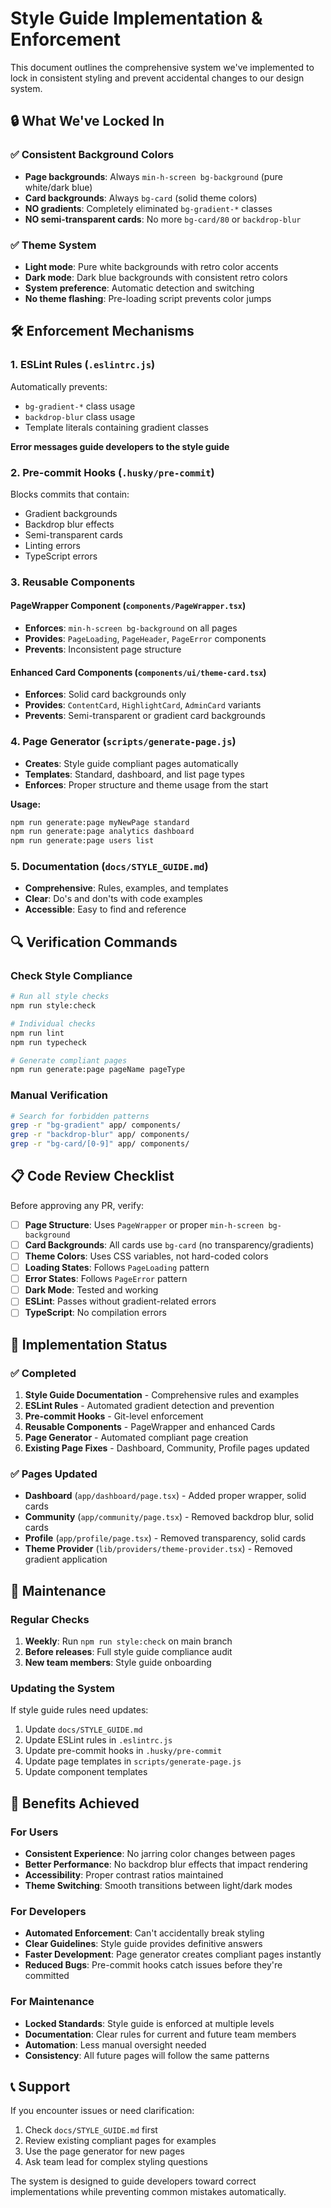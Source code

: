 # Style Guide Implementation & Enforcement

This document outlines the comprehensive system we've implemented to lock in consistent styling and prevent accidental changes to our design system.

## 🔒 What We've Locked In

### ✅ Consistent Background Colors
- **Page backgrounds**: Always `min-h-screen bg-background` (pure white/dark blue)
- **Card backgrounds**: Always `bg-card` (solid theme colors)
- **NO gradients**: Completely eliminated `bg-gradient-*` classes
- **NO semi-transparent cards**: No more `bg-card/80` or `backdrop-blur`

### ✅ Theme System
- **Light mode**: Pure white backgrounds with retro color accents
- **Dark mode**: Dark blue backgrounds with consistent retro colors
- **System preference**: Automatic detection and switching
- **No theme flashing**: Pre-loading script prevents color jumps

## 🛠 Enforcement Mechanisms

### 1. ESLint Rules (`.eslintrc.js`)
Automatically prevents:
- `bg-gradient-*` class usage
- `backdrop-blur` class usage
- Template literals containing gradient classes

**Error messages guide developers to the style guide**

### 2. Pre-commit Hooks (`.husky/pre-commit`)
Blocks commits that contain:
- Gradient backgrounds
- Backdrop blur effects
- Semi-transparent cards
- Linting errors
- TypeScript errors

### 3. Reusable Components

#### PageWrapper Component (`components/PageWrapper.tsx`)
- **Enforces**: `min-h-screen bg-background` on all pages
- **Provides**: `PageLoading`, `PageHeader`, `PageError` components
- **Prevents**: Inconsistent page structure

#### Enhanced Card Components (`components/ui/theme-card.tsx`)
- **Enforces**: Solid card backgrounds only
- **Provides**: `ContentCard`, `HighlightCard`, `AdminCard` variants
- **Prevents**: Semi-transparent or gradient card backgrounds

### 4. Page Generator (`scripts/generate-page.js`)
- **Creates**: Style guide compliant pages automatically
- **Templates**: Standard, dashboard, and list page types
- **Enforces**: Proper structure and theme usage from the start

**Usage:**
```bash
npm run generate:page myNewPage standard
npm run generate:page analytics dashboard  
npm run generate:page users list
```

### 5. Documentation (`docs/STYLE_GUIDE.md`)
- **Comprehensive**: Rules, examples, and templates
- **Clear**: Do's and don'ts with code examples
- **Accessible**: Easy to find and reference

## 🔍 Verification Commands

### Check Style Compliance
```bash
# Run all style checks
npm run style:check

# Individual checks
npm run lint
npm run typecheck

# Generate compliant pages
npm run generate:page pageName pageType
```

### Manual Verification
```bash
# Search for forbidden patterns
grep -r "bg-gradient" app/ components/
grep -r "backdrop-blur" app/ components/
grep -r "bg-card/[0-9]" app/ components/
```

## 📋 Code Review Checklist

Before approving any PR, verify:

- [ ] **Page Structure**: Uses `PageWrapper` or proper `min-h-screen bg-background`
- [ ] **Card Backgrounds**: All cards use `bg-card` (no transparency/gradients)
- [ ] **Theme Colors**: Uses CSS variables, not hard-coded colors
- [ ] **Loading States**: Follows `PageLoading` pattern
- [ ] **Error States**: Follows `PageError` pattern
- [ ] **Dark Mode**: Tested and working
- [ ] **ESLint**: Passes without gradient-related errors
- [ ] **TypeScript**: No compilation errors

## 🚀 Implementation Status

### ✅ Completed
1. **Style Guide Documentation** - Comprehensive rules and examples
2. **ESLint Rules** - Automated gradient detection and prevention
3. **Pre-commit Hooks** - Git-level enforcement
4. **Reusable Components** - PageWrapper and enhanced Cards
5. **Page Generator** - Automated compliant page creation
6. **Existing Page Fixes** - Dashboard, Community, Profile pages updated

### ✅ Pages Updated
- **Dashboard** (`app/dashboard/page.tsx`) - Added proper wrapper, solid cards
- **Community** (`app/community/page.tsx`) - Removed backdrop blur, solid cards
- **Profile** (`app/profile/page.tsx`) - Removed transparency, solid cards
- **Theme Provider** (`lib/providers/theme-provider.tsx`) - Removed gradient application

## 🔄 Maintenance

### Regular Checks
1. **Weekly**: Run `npm run style:check` on main branch
2. **Before releases**: Full style guide compliance audit
3. **New team members**: Style guide onboarding

### Updating the System
If style guide rules need updates:
1. Update `docs/STYLE_GUIDE.md`
2. Update ESLint rules in `.eslintrc.js`
3. Update pre-commit hooks in `.husky/pre-commit`
4. Update page templates in `scripts/generate-page.js`
5. Update component templates

## 🎯 Benefits Achieved

### For Users
- **Consistent Experience**: No jarring color changes between pages
- **Better Performance**: No backdrop blur effects that impact rendering
- **Accessibility**: Proper contrast ratios maintained
- **Theme Switching**: Smooth transitions between light/dark modes

### For Developers
- **Automated Enforcement**: Can't accidentally break styling
- **Clear Guidelines**: Style guide provides definitive answers
- **Faster Development**: Page generator creates compliant pages instantly
- **Reduced Bugs**: Pre-commit hooks catch issues before they're committed

### For Maintenance
- **Locked Standards**: Style guide is enforced at multiple levels
- **Documentation**: Clear rules for current and future team members
- **Automation**: Less manual oversight needed
- **Consistency**: All future pages will follow the same patterns

## 📞 Support

If you encounter issues or need clarification:
1. Check `docs/STYLE_GUIDE.md` first
2. Review existing compliant pages for examples
3. Use the page generator for new pages
4. Ask team lead for complex styling questions

The system is designed to guide developers toward correct implementations while preventing common mistakes automatically.
